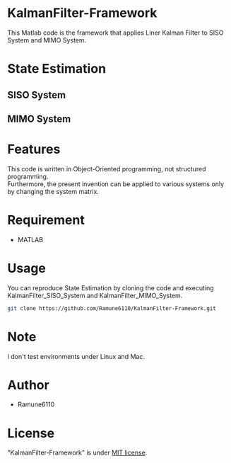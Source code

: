# KalmanFilter-Framework

This Matlab code is the framework that applies Liner Kalman Filter
to SISO System and MIMO System.

# State Estimation
## SISO System

## MIMO System

# Features

This code is written in Object-Oriented programming, not structured programming.  
Furthermore, the present invention can be applied to various systems only by changing the system matrix.

# Requirement

* MATLAB

# Usage

You can reproduce State Estimation by cloning the code and executing 
KalmanFilter_SISO_System and KalmanFilter_MIMO_System.
```bash
git clone https://github.com/Ramune6110/KalmanFilter-Framework.git
```

# Note

I don't test environments under Linux and Mac.

# Author

* Ramune6110

# License

"KalmanFilter-Framework" is under [MIT license](https://en.wikipedia.org/wiki/MIT_License).
